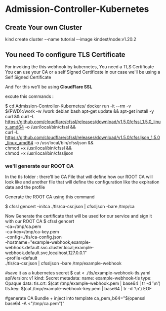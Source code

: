 # Admission-Controller-Kubernetes

## Create Your own Cluster 
kind create cluster --name tutorial --image kindest/node:v1.20.2

## You need To configure TLS Certificate 
For invoking the this webhook by kubernetes, You need a TLS Certificate
You can use your CA or a self Signed Certificate
in our case we'll be using a Self Signed Certificate

And For this we'll be using **CloudFlare SSL**

excute this commands : 

$ cd Admission-Controller-Kubernetes/
 docker run -it --rm -v ${PWD}:/work -w /work debian bash
 apt-get update && apt-get install -y curl &&
 curl -L https://github.com/cloudflare/cfssl/releases/download/v1.5.0/cfssl_1.5.0_linux_amd64 -o /usr/local/bin/cfssl && \
 curl -L https://github.com/cloudflare/cfssl/releases/download/v1.5.0/cfssljson_1.5.0_linux_amd64 -o /usr/local/bin/cfssljson && \
 chmod +x /usr/local/bin/cfssl && \
 chmod +x /usr/local/bin/cfssljson

### we'll generate our ROOT CA 
In the tls folder : there'll be CA File that will define how our ROOT CA will look like 
and another file that will define the configuration like the expiration date and the profile

Generate the ROOT CA using this command 

$ cfssl gencert -initca ./tls/ca-csr.json | cfssljson -bare /tmp/ca

Now Generate the certificate that will be used for our service and sign it with our ROOT CA
$ cfssl gencert \
  -ca=/tmp/ca.pem \
  -ca-key=/tmp/ca-key.pem \
  -config=./tls/ca-config.json \
  -hostname="example-webhook,example-webhook.default.svc.cluster.local,example-webhook.default.svc,localhost,127.0.0.1" \
  -profile=default \
  ./tls/ca-csr.json | cfssljson -bare /tmp/example-webhook


#save it as a kubernetes secret
$ cat <<EOF > ./tls/example-webhook-tls.yaml
apiVersion: v1
kind: Secret
metadata:
  name: example-webhook-tls
type: Opaque
data:
  tls.crt: $(cat /tmp/example-webhook.pem | base64 | tr -d '\n')
  tls.key: $(cat /tmp/example-webhook-key.pem | base64 | tr -d '\n') 
EOF

#generate CA Bundle + inject into template
ca_pem_b64="$(openssl base64 -A <"/tmp/ca.pem")"


